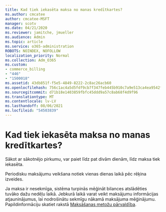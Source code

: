 ```yaml
---
title: Kad tiek iekasēta maksa no manas kredītkartes?
ms.author: cmcatee
author: cmcatee-MSFT
manager: scotv
ms.date: 04/21/2020
ms.reviewer: jamitche, jmueller
ms.audience: Admin
ms.topic: article
ms.service: o365-administration
ROBOTS: NOINDEX, NOFOLLOW
localization_priority: Normal
ms.collection: Adm_O365
ms.custom:
- commerce_billing
- "446"
- "1500018"
ms.assetid: 43db851f-f5e5-4849-8222-2c8ac26acb60
ms.openlocfilehash: 756c1ac4a5d5fdf9cb7f347feb445b910c7a9e513ca4ea9542f5e1fbb08c954f
ms.sourcegitcommit: d71b18e1403859fbfc45ddd9a57c8ab68f4d9f96
ms.translationtype: MT
ms.contentlocale: lv-LV
ms.lasthandoff: 08/06/2021
ms.locfileid: "54503839"
---
```

# <a name="when-is-my-credit-card-charged"></a>Kad tiek iekasēta maksa no manas kredītkartes?

Sākot ar sākotnējo pirkumu, var paiet līdz pat divām dienām, līdz maksa tiek iekasēta.
  
Periodisku maksājumu veikšana notiek vienas dienas laikā pēc rēķina izveides.
  
Ja maksa ir nesekmīga, sistēma turpinās mēģināt bilances atslādēties tuvāko dažu nedēļu laikā. Jebkurā laikā varat veikt maksājumu informācijas atjauninājumus, lai nodrošinātu sekmīgu nākamā maksājuma mēģinājumu. Papildinformāciju skatiet rakstā [Maksāšanas metožu pārvaldība](/microsoft-365/commerce/billing-and-payments/manage-payment-methods).